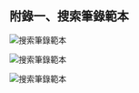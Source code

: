 ## 附錄一、搜索筆錄範本

![搜索筆錄範本](http://jrf-tw.github.io/citizen_defend_rights_99_steps/images/p194.jpg "搜索筆錄範本")

![搜索筆錄範本](http://jrf-tw.github.io/citizen_defend_rights_99_steps/images/p195.jpg "搜索筆錄範本")

![搜索筆錄範本](http://jrf-tw.github.io/citizen_defend_rights_99_steps/images/p196.jpg "搜索筆錄範本")

